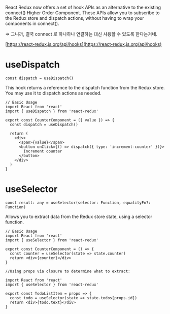 React Redux now offers a set of hook APIs as an alternative to the existing connect() Higher Order Component. These APIs allow you to subscribe to the Redux store and dispatch actions, without having to wrap your components in connect().

⇒ 그니까, 결국 connect 로 하나하나 연결하는 대신 사용할 수 있도록 한다는거네.

[https://react-redux.js.org/api/hooks](https://react-redux.js.org/api/hooks)

# useDispatch

    const dispatch = useDispatch()

This hook returns a reference to the dispatch function from the Redux store. You may use it to dispatch actions as needed.

    // Basic Usage
    import React from 'react'
    import { useDispatch } from 'react-redux'
    
    export const CounterComponent = ({ value }) => {
      const dispatch = useDispatch()
    
      return (
        <div>
          <span>{value}</span>
          <button onClick={() => dispatch({ type: 'increment-counter' })}>
            Increment counter
          </button>
        </div>
      )
    }

# useSelector

    const result: any = useSelector(selector: Function, equalityFn?: Function)

Allows you to extract data from the Redux store state, using a selector function.

    // Basic Usage
    import React from 'react'
    import { useSelector } from 'react-redux'
    
    export const CounterComponent = () => {
      const counter = useSelector(state => state.counter)
      return <div>{counter}</div>
    }
    
    //Using props via closure to determine what to extract:
    
    import React from 'react'
    import { useSelector } from 'react-redux'
    
    export const TodoListItem = props => {
      const todo = useSelector(state => state.todos[props.id])
      return <div>{todo.text}</div>
    }
